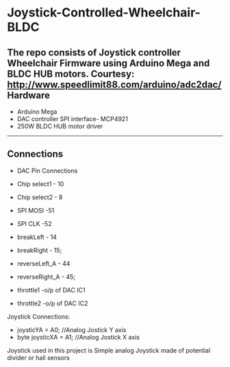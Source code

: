 # Joystick-Controlled-Wheelchair-BLDC
The repo consists of Joystick controller Wheelchair Firmware using Arduino Mega and BLDC HUB motors.
Courtesy: http://www.speedlimit88.com/arduino/adc2dac/
**Hardware**
------ 

* Arduino Mega
*  DAC controller SPI interface-  MCP4921
* 250W BLDC HUB motor driver

-----


**Connections**
----
* DAC Pin Connections
*  Chip select1 - 10
*  Chip select2 -  8
*  SPI MOSI -51
*  SPI CLK -52

*  breakLeft - 14                 
*  breakRight - 15;
*  reverseLeft_A - 44
*  reverseRight_A - 45; 
*  throttle1 -o/p of DAC IC1
*  throttle2 -o/p of DAC IC2

Joystick Connections:
* joysticYA = A0; //Analog Jostick Y axis
* byte joysticXA = A1; //Analog Jostick X axis

Joystick used in this project is Simple analog Joystick made of potential divider or hall sensors

